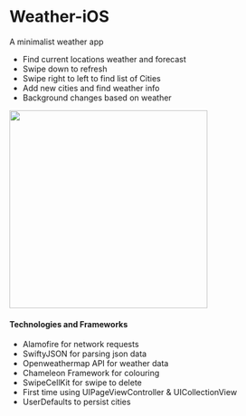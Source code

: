 # Weather-iOS

A minimalist weather app 
- Find current locations weather and forecast
- Swipe down to refresh
- Swipe right to left to find list of Cities
- Add new cities and find weather info
- Background changes based on weather

<img src="https://media.giphy.com/media/1dOJaSz4ONFTfV8dZv/giphy.gif" width=350>

<h4> Technologies and Frameworks </h4>

- Alamofire for network requests
- SwiftyJSON for parsing json data
- Openweathermap API for weather data
- Chameleon Framework for colouring
- SwipeCellKit for swipe to delete
- First time using UIPageViewController & UICollectionView
- UserDefaults to persist cities
